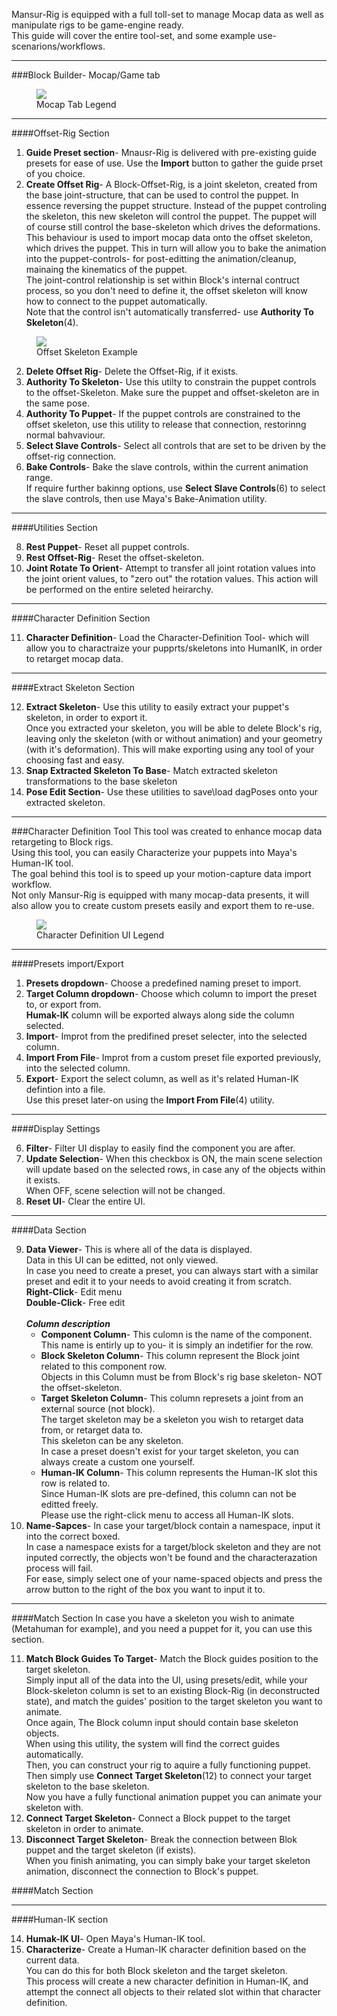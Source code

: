 Mansur-Rig is equipped with a full toll-set to manage Mocap data as well as manipulate rigs to be game-engine ready.
<br>
This guide will cover the entire tool-set, and some example use-scenarions/workflows.
<br>
<hr>

###Block Builder- Mocap/Game tab
<figure>
  <img src="../userGuidesImages/mocap/mocap-legend.png"/>
  <figcaption>Mocap Tab Legend</figcaption>
</figure>
<hr>

####Offset-Rig Section
<ol>
  <li>
    <b>Guide Preset section</b>- Mnausr-Rig is delivered with pre-existing guide presets for ease of use. Use the <b>Import</b> button to gather the guide prset of you choice.
  </li>
  <li>
    <b>Create Offset Rig</b>- A Block-Offset-Rig, is a joint skeleton, created from the base joint-structure, that can be used to control the puppet. In essence reversing the puppet structure. Instead of the puppet controling the skeleton, this new skeleton will control the puppet. The puppet will of course still control the base-skeleton which drives the deformations. This behaviour is used to import mocap data onto the offset skeleton, which drives the puppet. This in turn will allow you to bake the animation into the puppet-controls- for post-editting the animation/cleanup, mainaing the kinematics of the puppet.
    <br>
    The joint-control relationship is set within Block's internal contruct process, so you don't need to define it, the offset skeleton will know how to connect to the puppet automatically.
    <br>
    Note that the control isn't automatically transferred- use <b>Authority To Skeleton</b>(4).
  </li>
</ol>

<figure>
  <img src="../userGuidesImages/mocap/offsetSkelDemo.png"/>
  <figcaption>Offset Skeleton Example</figcaption>
</figure>

<ol start = "2">
  <li>
    <b>Delete Offset Rig</b>- Delete the Offset-Rig, if it exists.
  </li>
  <li>
    <b>Authority To Skeleton</b>- Use this utilty to constrain the puppet controls to the offset-Skeleton. Make sure the puppet and offset-skeleton are in the same pose.
  </li>
  <li>
    <b>Authority To Puppet</b>- If the puppet controls are constrained to the offset skeleton, use this utility to release that connection, restorinng normal bahvaviour.
  </li>
  <li>
    <b>Select Slave Controls</b>- Select all controls that are set to be driven by the offset-rig connection.
  </li>
  <li>
    <b>Bake Controls</b>- Bake the slave controls, within the current animation range. 
    <br>
    If require further bakinng options, use <b>Select Slave Controls</b>(6) to select the slave controls, then use Maya's Bake-Animation utility.
  </li>
</ol>
<hr>

####Utilities Section

<ol start = "8">
  <li>
    <b>Rest Puppet</b>- Reset all puppet controls. 
  </li>
  <li>
    <b>Rest Offset-Rig</b>- Reset the offset-skeleton.
  </li>
  <li>
    <b>Joint Rotate To Orient</b>- Attempt to transfer all joint rotation values into the joint orient values, to "zero out" the rotation values. This action will be performed on the entire seleted heirarchy. 
  </li>
</ol>
<hr>

####Character Definition Section

<ol start = "11">
  <li>
    <b>Character Definition</b>- Load the Character-Definition Tool- which will allow you to charactraize your pupprts/skeletons into HumanIK, in order to retarget mocap data.
  </li>
</ol>
<hr>

####Extract Skeleton Section
<ol start = "12">
  <li>
    <b>Extract Skeleton</b>- Use this utility to easily extract your puppet's skeleton, in order to export it.
    <br>
    Once you extracted your skeleton, you will be able to delete Block's rig, leaving only the skeleton (with or without animation) and your geometry (with it's deformation). This will make exporting using any tool of your choosing fast and easy.
  </li>
  <li>
    <b>Snap Extracted Skeleton To Base</b>- Match extracted skeleton transformations to the base skeleton
  </li>
  <li>
    <b>Pose Edit Section</b>- Use these utilities to save\load dagPoses onto your extracted skeleton.
  </li>
</ol>

<hr>

###Character Definition Tool
This tool was created to enhance mocap data retargeting to Block rigs.
<br>
Using this tool, you can easily Characterize your puppets into Maya's Human-IK tool.
<br>
The goal behind this tool is to speed up your motion-capture data import workflow.
<br>
Not only Mansur-Rig is equipped with many mocap-data presents, it will also allow you to create custom presets easily and export them to re-use.


<figure>
  <img src="../userGuidesImages/mocap/charDefUILegend.png"/>
  <figcaption>Character Definition UI Legend</figcaption>
</figure>

<hr>
####Presets import/Export
<ol>
  <li>
    <b>Presets dropdown</b>- Choose a predefined naming preset to import.
  </li>
  <li>
    <b>Target Column dropdown</b>- Choose which column to import the preset to, or export from. 
    <br>
    <b>Humak-IK</b> column will be exported always along side the column selected.
  </li>
  <li>
    <b>Import</b>- Improt from the predifined preset selecter, into the selected column.
  </li>
  <li>
    <b>Import From File</b>- Improt from a custom preset file exported previously, into the selected column.
  </li>
  <li>
    <b>Export</b>- Export the select column, as well as it's related Human-IK defintion into a file. 
    <br>
    Use this preset later-on using the <b>Import From File</b>(4) utility.
  </li>
</ol>

<hr>
####Display Settings
<ol start = "6">
  <li>
    <b>Filter</b>- Filter UI display to easily find the component you are after.
  </li>
  <li>
    <b>Update Selection</b>- When this checkbox is ON, the main scene selection will update based on the selected rows, in case any of the objects within it exists. 
    <br>
    When OFF, scene selection will not be changed.
  </li>
  <li>
    <b>Reset UI</b>- Clear the entire UI.
  </li>
</ol>

<hr>
####Data Section
<ol start = "9">
  <li>
    <b>Data Viewer</b>- This is where all of the data is displayed.
    <br>
    Data in this UI can be editted, not only viewed.
    <br>
    In case you need to create a preset, you can always start with a similar preset and edit it to your needs to avoid creating it from scratch.
    <br>
    <b>Right-Click</b>- Edit menu
    <br>
    <b>Double-Click</b>- Free edit
    <br><br>
    <b><i>Column description</i></b>
    <ul>
      <li>
        <b>Component Column</b>- This culomn is the name of the component. This name is entirly up to you- it is simply an indetifier for the row.
      </li>
      <li>
        <b>Block Skeleton Column</b>- This column represent the Block joint related to this component row.
        <br>
        Objects in this Column must be from Block's rig base skeleton- NOT the offset-skeleton.
      </li>
      <li>
        <b>Target Skeleton Column</b>- This column represets a joint from an external source (not block). 
        <br>
        The target skeleton may be a skeleton you wish to retarget data from, or retarget data to.
        <br>
        This skeleton can be any skeleton. 
        <br>
        In case a preset doesn't exist for your target skeleton, you can always create a custom one yourself.
      </li>
      <li>
        <b>Human-IK Column</b>- This column represents the Human-IK slot this row is related to.
        <br>
        Since Human-IK slots are pre-defined, this column can not be editted freely.
        <br>
        Please use the right-click menu to access all Human-IK slots.
      </li>
    </ul>
  </li>
  <li>
    <b>Name-Sapces</b>- In case your target/block contain a namespace, input it into the correct boxed.
    <br>
    In case a namespace exists for a target/block skeleton and they are not inputed correctly, the objects won't be found and the characterazation process will fail.
    <br>
    For ease, simply select one of your name-spaced objects and press the arrow button to the right of the box you want to input it to.
  </li>
</ol>

<hr>
####Match Section
In case you have a skeleton you wish to animate (Metahuman for example), and you need a puppet for it, you can use this section.
<ol start = "11">
  <li>
    <b>Match Block Guides To Target</b>- Match the Block guides position to the target skeleton.
    <br>
    Simply input all of the data into the UI, using presets/edit, while your Block-skeleton column is set to an existing Block-Rig (in deconstructed state), and match the guides' position to the target skeleton you want to animate.
    <br>
    Once again, The Block column input should contain base skeleton objects.
    <br>
    When using this utility, the system will find the correct guides automatically.
    <br>
    Then, you can construct your rig to aquire a fully functioning puppet.
    <br>
    Then simply use <b>Connect Target Skeleton</b>(12) to connect your target skeleton to the base skeleton.
    <br>
    Now you have a fully functional animation puppet you can animate your skeleton with.
  </li>
  <li>
    <b>Connect Target Skeleton</b>- Connect a Block puppet to the target skeleton in order to animate.
  </li>
  <li>
    <b>Disconnect Target Skeleton</b>- Break the connection between Blok puppet and the target skeleton (if exists).
    <br>
    When you finish animating, you can simply bake your target skeleton animation, disconnect the connection to Block's puppet.
  </li>
</ol>

####Match Section

<hr>
####Human-IK section
<ol start = "14">
  <li>
    <b>Humak-IK UI</b>- Open Maya's Human-IK tool.
  </li>
  <li>
    <b>Characterize</b>- Create a Human-IK character definition based on the current data.
    <br>
    You can do this for both Block skeleton and the target skeleton.
    <br>
    This process will create a new character definition in Human-IK, and attempt the connect all objects to their related slot within that character definition.
  </li>
</ol>